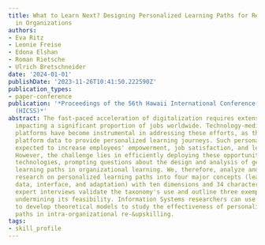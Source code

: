 ```yaml
---
title: What to Learn Next? Designing Personalized Learning Paths for Re-&Upskilling
  in Organizations
authors:
- Eva Ritz
- Leonie Freise
- Edona Elshan
- Roman Rietsche
- Ulrich Bretschneider
date: '2024-01-01'
publishDate: '2023-11-26T10:41:50.222590Z'
publication_types:
- paper-conference
publication: '*Proceedings of the 56th Hawaii International Conference on System Sciences
  (HICSS)*'
abstract: The fast-paced acceleration of digitalization requires extensive re-&upskilling,
  impacting a significant proportion of jobs worldwide. Technology-mediated learning
  platforms have become instrumental in addressing these efforts, as they can analyze
  platform data to provide personalized learning journeys. Such personalization is
  expected to increase employees' empowerment, job satisfaction, and learning outcomes.
  However, the challenge lies in efficiently deploying these opportunities using novel
  technologies, prompting questions about the design and analysis of generating personalized
  learning paths in organizational learning. We, therefore, analyze and classify recent
  research on personalized learning paths into four major concepts (learning context,
  data, interface, and adaptation) with ten dimensions and 34 characteristics. Six
  expert interviews validate the taxonomy's use and outline three exemplary use cases,
  undermining its feasibility. Information Systems researchers can use our taxonomy
  to develop theoretical models to study the effectiveness of personalized learning
  paths in intra-organizational re-&upskilling.
tags:
- skill_profile
---
```

